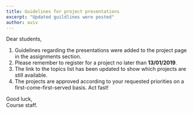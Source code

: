 ```yaml
---
title: Guidelines for project presentations
excerpt: "Updated guildlines were posted"
author: aviv
---
```


Dear students,

1. Guidelines regarding the presentations were added to the project page in the
   assignments section.
2. Please remember to register for a project no later than **13/01/2019**.
3. The link to the topics list has been updated to show which projects are still
   available.
4. The projects are approved according to your requested priorities on a
   first-come-first-served basis. Act fast!

Good luck,  
Course staff.


